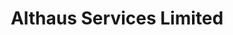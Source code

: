 ---
title: "Althaus Services Limited"
url: /nairobi/althaus-services-limited/
shop: Einkaufszentrum
---